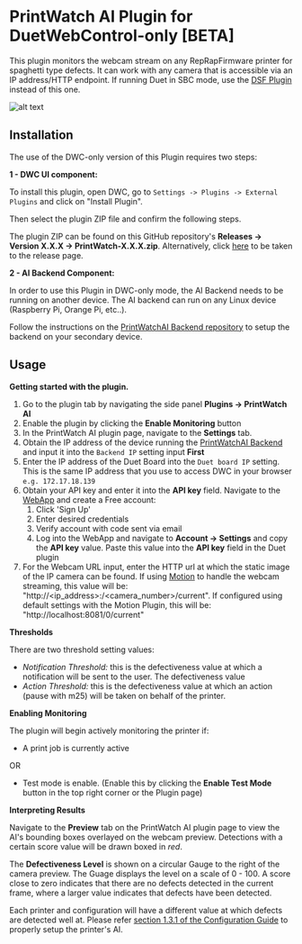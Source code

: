 # PrintWatch AI Plugin for DuetWebControl-only [BETA]

This plugin monitors the webcam stream on any RepRapFirmware printer for spaghetti type defects. It can work with any camera that is accessible via an IP address/HTTP endpoint. 
If running Duet in SBC mode, use the [DSF Plugin](https://github.com/printpal-io/DSF_PrintWatchAI_Plugin) instead of this one.

![alt text](https://forum.duet3d.com/assets/uploads/files/1693886852613-665bd7f4-af57-4130-a03a-eadb9dd80558-image.png)
## Installation

The use of the DWC-only version of this Plugin requires two steps:

**1 - DWC UI component:** 

To install this plugin, open DWC, go to `Settings -> Plugins -> External Plugins` and click on "Install Plugin".

Then select the plugin ZIP file and confirm the following steps. 

The plugin ZIP can be found on this GitHub repository's **Releases -> Version X.X.X -> PrintWatch-X.X.X.zip**. 
Alternatively, click [here](https://github.com/printpal-io/DWC_PrintWatchAI_Plugin/releases) to be taken to the release page.

**2 - AI Backend Component:** 

In order to use this Plugin in DWC-only mode, the AI Backend needs to be running on another device. The AI backend can run on any Linux device (Raspberry Pi, Orange Pi, etc..). 

Follow the instructions on the [PrintWatchAI Backend repository](https://github.com/printpal-io/PrintWatchAI_Backend) to setup the backend on your secondary device.

## Usage
**Getting started with the plugin.**
  1. Go to the plugin tab by navigating the side panel **Plugins -> PrintWatch AI**
  2. Enable the plugin by clicking the **Enable Monitoring** button
  3. In the PrintWatch AI plugin page, navigate to the **Settings** tab.
  4. Obtain the IP address of the device running the [PrintWatchAI Backend](https://github.com/printpal-io/PrintWatchAI_Backend) and input it into the `Backend IP` setting input **First**
  5. Enter the IP address of the Duet Board into the `Duet board IP` setting. This is the same IP address that you use to access DWC in your browser `e.g. 172.17.18.139`
  6. Obtain your API key and enter it into the **API key** field. Navigate to the [WebApp](https://app.printpal.io) and create a Free account:
      1. Click 'Sign Up'
      2. Enter desired credentials
      3. Verify account with code sent via email
      4. Log into the WebApp and navigate to **Account -> Settings** and copy the **API key** value. Paste this value into the **API key** field in the Duet plugin
  7. For the Webcam URL input, enter the HTTP url at which the static image of the IP camera can be found. If using [Motion](https://plugins.duet3d.com/plugins/MotionWebcamServerPlugin.html) to handle the webcam streaming,       this value will be: "http://<ip_address>:<port>/<camera_number>/current". If configured using default settings with the Motion Plugin, this will be:  "http://localhost:8081/0/current"


**Thresholds**
   
   There are two threshold setting values:
   - _Notification Threshold:_ this is the defectiveness value at which a notification will be sent to the user. The defectiveness value 
   - _Action Threshold:_ this is the defectiveness value at which an action (pause with m25) will be taken on behalf of the printer.


**Enabling Monitoring**

The plugin will begin actively monitoring the printer if:
- A print job is currently active
  
OR
- Test mode is enable. (Enable this by clicking the **Enable Test Mode** button in the top right corner or the Plugin page)


**Interpreting Results**

Navigate to the **Preview** tab on the PrintWatch AI plugin page to view the AI's bounding boxes overlayed on the webcam preview. Detections with a certain score value will be drawn boxed in _red_.

The **Defectiveness Level** is shown on a circular Gauge to the right of the camera preview. The Guage displays the level on a scale of 0 - 100. A score close to zero indicates that there are no defects detected in the current frame, where a larger value indicates that defects have been detected.

Each printer and configuration will have a different value at which defects are detected well at. Please refer [section 1.3.1 of the Configuration Guide](https://printpal.io/documentation/tuning-your-setup/#articleTOC_3) to properly setup the printer's AI.

